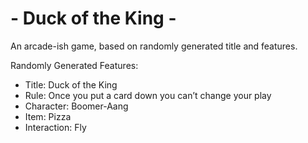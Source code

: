 # - Duck of the King -
An arcade-ish game, based on randomly generated title and features.


Randomly Generated Features:
- Title: Duck of the King
- Rule: Once you put a card down you can’t change your play
- Character: Boomer-Aang
- Item: Pizza
- Interaction: Fly
